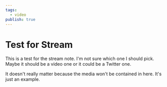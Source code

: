 ```yaml
---
tags:
  - video
publish: true
---
```



# Test for Stream

This is a test for the stream note. I'm not sure which one I should pick. Maybe it should be a video one or it could be a Twitter one.

It doesn't really matter because the media won't be contained in here. It's just an example.